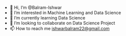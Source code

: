 - 👋 Hi, I’m @Balram-Ishwar
- 👀 I’m interested in Machine Learning and Data Science
- 🌱 I’m currently learning Data Science
- 💞️ I’m looking to collaborate on Data Science Project
- 📫 How to reach me ishwarbalram22@gmail.com

<!---
Balram-Ishwar/Balram-Ishwar is a ✨ special ✨ repository because its `README.md` (this file) appears on your GitHub profile.
You can click the Preview link to take a look at your changes.
--->
